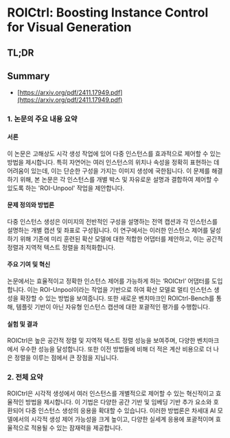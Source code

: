 # ROICtrl: Boosting Instance Control for Visual Generation
## TL;DR
## Summary
- [https://arxiv.org/pdf/2411.17949.pdf](https://arxiv.org/pdf/2411.17949.pdf)

### 1. 논문의 주요 내용 요약

#### 서론
이 논문은 고해상도 시각 생성 작업에 있어 다중 인스턴스를 효과적으로 제어할 수 있는 방법을 제시합니다. 특히 자연어는 여러 인스턴스의 위치나 속성을 정확히 표현하는 데 어려움이 있는데, 이는 단순한 구성을 가지는 이미지 생성에 국한됩니다. 이 문제를 해결하기 위해, 본 논문은 각 인스턴스를 개별 박스 및 자유로운 설명과 결합하여 제어할 수 있도록 하는 'ROI-Unpool' 작업을 제안합니다.

#### 문제 정의와 방법론
다중 인스턴스 생성은 이미지의 전반적인 구성을 설명하는 전역 캡션과 각 인스턴스를 설명하는 개별 캡션 및 좌표로 구성됩니다. 이 연구에서는 이러한 인스턴스 제어를 달성하기 위해 기존에 미리 훈련된 확산 모델에 대한 적합한 어댑터를 제안하고, 이는 공간적 정렬과 지역적 텍스트 정렬을 최적화합니다.

#### 주요 기여 및 혁신
논문에서는 효율적이고 정확한 인스턴스 제어를 가능하게 하는 ‘ROICtrl’ 어댑터를 도입합니다. 이는 ROI-Unpool이라는 작업을 기반으로 하여 확산 모델로 멀티 인스턴스 생성을 확장할 수 있는 방법을 보여줍니다. 또한 새로운 벤치마크인 ROICtrl-Bench를 통해, 템플릿 기반이 아닌 자유형 인스턴스 캡션에 대한 포괄적인 평가를 수행합니다.

#### 실험 및 결과
ROICtrl은 높은 공간적 정렬 및 지역적 텍스트 정렬 성능을 보여주며, 다양한 벤치마크에서 우수한 성능을 달성합니다. 또한 이전 방법들에 비해 더 적은 계산 비용으로 더 나은 정렬을 이루는 점에서 큰 장점을 지닙니다.

### 2. 전체 요약
ROICtrl은 시각적 생성에서 여러 인스턴스를 개별적으로 제어할 수 있는 혁신적이고 효율적인 방법을 제시합니다. 이 기법은 다양한 공간 기반 및 임베딩 기반 추가 요소와 호환되어 다중 인스턴스 생성의 응용을 확대할 수 있습니다. 이러한 방법론은 차세대 AI 모델에서의 시각적 생성 제어 가능성을 크게 높이고, 다양한 실세계 응용에 포괄적이며 효율적으로 적용될 수 있는 잠재력을 제공합니다.